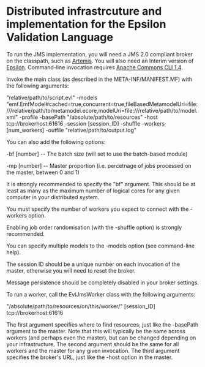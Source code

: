 # Distributed infrastrcuture and implementation for the Epsilon Validation Language

To run the JMS implementation, you will need a JMS 2.0 compliant broker on the classpath, such as [Artemis](https://activemq.apache.org/components/artemis/download/).
You will also need an Interim version of [Epsilon](https://www.eclipse.org/epsilon/download/).
Command-line invocation requires [Apache Commons CLI 1.4](https://commons.apache.org/proper/commons-cli/download_cli.cgi).

Invoke the main class (as described in the META-INF/MANIFEST.MF) with the following arguments:

"relative/path/to/script.evl" -models "emf.EmfModel#cached=true,concurrent=true,fileBasedMetamodelUri=file:///relative/path/to/metamodel.ecore,modelUri=file:///relative/path/to/model.xmi" -profile -basePath "/absolute/path/to/resources" -host tcp://brokerhost:61616 -session [session_ID] -shuffle -workers [num_workers] -outfile "relative/path/to/output.log"


You can also add the following options:

-bf [number] -- The batch size (will set to use the batch-based module)

-mp [number] -- Master proportion (i.e. percetnage of jobs processed on the master, between 0 and 1)

It is strongly recommended to specify the "bf" argument. This should be at least as many as the maximum number of logical cores for any given computer in your distributed system.

You must specify the number of workers you expect to connect with the -workers option.

Enabling job order randomisation (with the -shuffle option) is strongly recommended.

You can specify multiple models to the -models option (see command-line help).

The session ID should be a unique number on each invocation of the master, otherwise you will need to reset the broker.

Message persistence should be completely disabled in your broker settings.


To run a worker, call the EvlJmsWorker class with the following arguments:

"/absolute/path/to/resources/on/this/worker/" [session_ID] tcp://brokerhost:61616


The first argument specifies where to find resources, just like the -basePath argument to the master. Note that this will typically be the same across workers (and perhaps even the master), but can be changed depending on your infrastructure.
The second argument should be the same for all workers and the master for any given invocation.
The third argument specifies the broker's URL, just like the -host option in the master.
